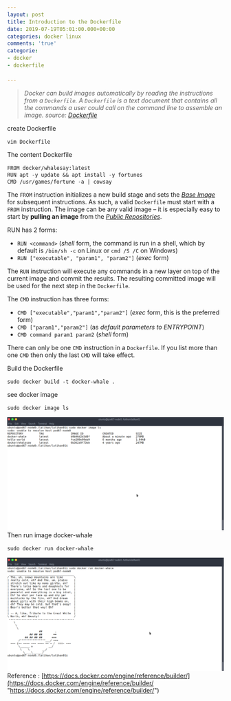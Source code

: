 ```yaml
---
layout: post
title: Introduction to the Dockerfile
date: 2019-07-19T05:01:00.000+00:00
categories: docker linux
comments: 'true'
categorie:
- docker
- dockerfile

---
```

> _Docker can build images automatically by reading the instructions from a `Dockerfile`. A `Dockerfile` is a text document that contains all the commands a user could call on the command line to assemble an image. source:_ [_Dockerfile_](https://docs.docker.com/engine/reference/builder/)

create Dockerfile

    vim Dockerfile

The content Dockerfile

    FROM docker/whalesay:latest
    RUN apt -y update && apt install -y fortunes
    CMD /usr/games/fortune -a | cowsay

The `FROM` instruction initializes a new build stage and sets the [_Base Image_](https://docs.docker.com/engine/reference/glossary/#base-image) for subsequent instructions. As such, a valid `Dockerfile` must start with a `FROM` instruction. The image can be any valid image – it is especially easy to start by **pulling an image** from the [_Public Repositories_](https://docs.docker.com/engine/tutorials/dockerrepos/).

RUN has 2 forms:

* `RUN <command>` (_shell_ form, the command is run in a shell, which by default is `/bin/sh -c` on Linux or `cmd /S /C` on Windows)
* `RUN ["executable", "param1", "param2"]` (_exec_ form)

The `RUN` instruction will execute any commands in a new layer on top of the current image and commit the results. The resulting committed image will be used for the next step in the `Dockerfile`.

The `CMD` instruction has three forms:

* `CMD ["executable","param1","param2"]` (_exec_ form, this is the preferred form)
* `CMD ["param1","param2"]` (as _default parameters to ENTRYPOINT_)
* `CMD command param1 param2` (_shell_ form)

There can only be one `CMD` instruction in a `Dockerfile`. If you list more than one `CMD` then only the last `CMD` will take effect.

Build the Dockerfile

    sudo docker build -t docker-whale .

see docker image

    sudo docker image ls

![](/uploads/1_lR14Bb-YLZmsMxNRz0w4nw.png)  
Then run image docker-whale

    sudo docker run docker-whale

![](/uploads/1_Ui8A_FJAgxKTnbqXDOLfug.png)  
Reference : [https://docs.docker.com/engine/reference/builder/](https://docs.docker.com/engine/reference/builder/ "https://docs.docker.com/engine/reference/builder/")